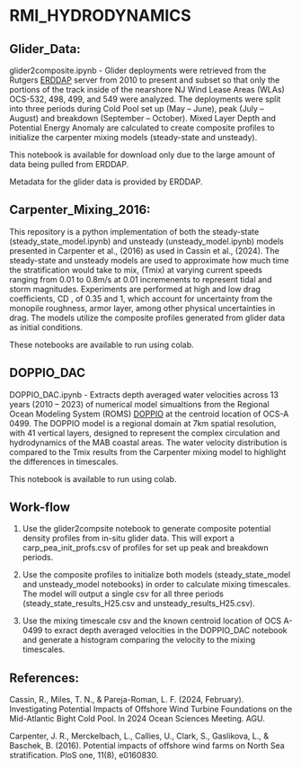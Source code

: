 # RMI_HYDRODYNAMICS

## Glider_Data:

glider2composite.ipynb - Glider deployments were retrieved from the Rutgers [ERDDAP](http://slocum-data.marine.rutgers.edu//erddap) server from 2010 to present and subset so that only the portions of the track inside of the nearshore NJ Wind Lease Areas (WLAs) OCS-532, 498, 499, and 549 were analyzed. The deployments were split into three periods during Cold Pool set up (May – June), peak (July – August) and breakdown (September – October). Mixed Layer Depth and Potential Energy Anomaly are calculated to create composite profiles to initialize the carpenter mixing models (steady-state and unsteady). 

This notebook is available for download only due to the large amount of data being pulled from ERDDAP. 

Metadata for the glider data is provided by ERDDAP.

## Carpenter_Mixing_2016:

This repository is a python implementation of both the steady-state (steady_state_model.ipynb) and unsteady (unsteady_model.ipynb) models presented in Carpenter et al., (2016) as used in Cassin et al., (2024).  The steady-state and unsteady models are used to approximate how much time the stratification would take to mix, (Tmix) at varying current speeds ranging from 0.01 to 0.8m/s at 0.01 incremenents to represent tidal and storm magnitudes. Experiments are performed at high and low drag coefficients, CD ,  of 0.35 and 1, which account for uncertainty from the monopile roughness, armor layer, among other physical uncertainties in drag. The models utilize the composite profiles generated from glider data as initial conditions.

These notebooks are available to run using colab.

## DOPPIO_DAC

DOPPIO_DAC.ipynb - Extracts depth averaged water velocities across 13 years (2010 – 2023) of numerical model simualtions from the Regional Ocean Modeling System (ROMS) [DOPPIO](https://tds.marine.rutgers.edu/thredds/catalog/catalog.html) at the centroid location of OCS-A 0499. The DOPPIO model is a regional domain at 7km spatial resolution, with 41 vertical layers, designed to represent the complex circulation and hydrodynamics of the MAB coastal areas. The water velocity distribution is compared to the Tmix results from the Carpenter mixing model to highlight the differences in timescales.

This notebook is available to run using colab.

## Work-flow

1. Use the glider2compsite notebook to generate composite potential density profiles from in-situ glider data. This will export a carp_pea_init_profs.csv of profiles for set up peak and breakdown periods.

2. Use the composite profiles to initialize both models (steady_state_model and unsteady_model notebooks) in order to calculate mixing timescales. The model will output a single csv for all three periods (steady_state_results_H25.csv and unsteady_results_H25.csv).

3. Use the mixing timescale csv and the known centroid location of OCS A-0499 to exract depth averaged velocities in the DOPPIO_DAC notebook and generate a histogram comparing the velocity to the mixing timescales.

## References:

Cassin, R., Miles, T. N., & Pareja-Roman, L. F. (2024, February). Investigating Potential Impacts of Offshore Wind Turbine Foundations on the Mid-Atlantic Bight Cold Pool. In 2024 Ocean Sciences Meeting. AGU.

Carpenter, J. R., Merckelbach, L., Callies, U., Clark, S., Gaslikova, L., & Baschek, B. (2016). Potential impacts of offshore wind farms on North Sea stratification. PloS one, 11(8), e0160830.
